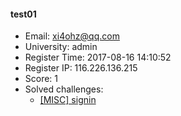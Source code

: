 #### test01  

* Email: xi4ohz@qq.com  
* University: admin  
* Register Time: 2017-08-16 14:10:52  
* Register IP: 116.226.136.215  
* Score: 1  
* Solved challenges: 
  * [[MISC] signin](https://github.com/SniperOJ/Challenges/blob/master/web/signin.json)  
